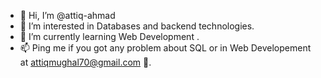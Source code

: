 - 👋 Hi, I’m @attiq-ahmad
- 👀 I’m interested in Databases and backend technologies.
- 🌱 I’m currently learning Web Development .
- 📫 Ping me if you got any problem about SQL or in Web Developement at attiqmughal70@gmail.com 💞️.

